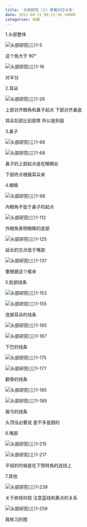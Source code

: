 ```yaml
---
title: '头部研究（三）骨骼对应关系'
date: 2011-04-21 00:11:58 +0800
categories: 绘画
---
```


1.头部整体

![头部研究(三)1-5](/images/591f3c0f76ad0243f77eb48842a54f489dff1f8f.png)

这个角大于 90°

![头部研究(三)1-16](/images/e3d6f04f9893327fad7088aebb32cad0ef90c910.png)

对半分

2.耳朵

![头部研究(三)1-26](/images/7ff0066e50f114bcbfde7ad0b7fcade9b88c9ebb.png)

上部对齐眼角和鼻子起点 下部对齐鼻底

耳朵后部比前部厚 所以是斜面

3.鼻子

![头部研究(三)1-66](/images/96c950621f708f44dbf48fc55479ad829c9c6bec.png)

![头部研究(三)1-68](/images/be454a14d7b781877332aa084fe1ce7c385e1174.png)

鼻子的上部起点是在眼睛处

下部终点根据耳朵来

4.眼睛

![头部研究(三)1-98](/images/565377e8537e878d190923b1c84a216e32ee76e0.png)

内眼角不低于鼻子的起点

![头部研究(三)1-112](/images/564ddbaa3bcfbb8d27c15deb477d993cfb36b76a.png)

外眼角表明眼睛的底部

![头部研究(三)1-125](/images/babfd86aa1642a28d3633beef2194b2cdb3744b3.png)

延长的交点低于嘴部

![头部研究(三)1-137](/images/36c1b471b1b25e8a873d1922d30b8b585901b6cd.png)

要根据这个框来

5.脸部线条

![头部研究(三)1-153](/images/424357f647e86749f07361b5bfa6cb62c7b394a9.png)

![头部研究(三)1-155](/images/08109c647274b7cdc5c1ae33d601a19e743a9f4c.png)

连接耳朵的线条

![头部研究(三)1-165](/images/1be8a817d6d61864c91b30fbfd1747b1e443c93c.png)

![头部研究(三)1-167](/images/56b04d73e817a7d0e72dcb0fcca92cd43b0aefc0.png)

下巴的线条

![头部研究(三)1-175](/images/32a42ad77efe50d486c02f49f1894d9f3e384f98.png)

![头部研究(三)1-177](/images/460e3d6473df1afe100ea08d4bf972e45ccfcf27.png)

颧骨的线条

![头部研究(三)1-185](/images/7f771464c6d11eee42f45609ff6076b14680ba19.png)

![头部研究(三)1-189](/images/abe0d2b75e97aa6cf1e6f0d3743dfea8c855f261.png)

眉弓的线条

头顶没必要说 差不多是圆的

6.嘴部

![头部研究(三)1-215](/images/0350275837eb10fcc65b9b9ece17699335533003.png)

![头部研究(三)1-217](/images/0990f910368827a308fe91994d15c18a479bcab5.png)

平视的时候是在下颚转角的连线上

7.其他

![头部研究(三)1-239](/images/751427731cd7e57429acbfc1a4008da9dedc05e7.png)

关于俯视仰视 注意蓝线和黄点的关系

![头部研究(三)1-259](/images/117b747eb59e892907570b2ad953e07701a3b25e.png)

我练习的图
